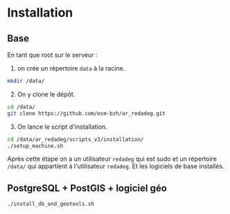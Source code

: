 
# Installation


## Base

En tant que root sur le serveur :

1. on crée un répertoire `data` à la racine.

```bash
mkdir /data/
```

2. On y clone le dépôt.

```bash
cd /data/
git clone https://github.com/osm-bzh/ar_redadeg.git
```

3. On lance le script d'installation.

```bash
cd /data/ar_redadeg/scripts_v3/installation/
./setup_machine.sh
```

Après cette étape on a un utilisateur `redadeg` qui est sudo et un répertoire `/data/` qui appartient à l'utilisateur `redadeg`. Et les logiciels de base installés.


## PostgreSQL + PostGIS + logiciel géo

```bash
./install_db_and_geotools.sh
```



